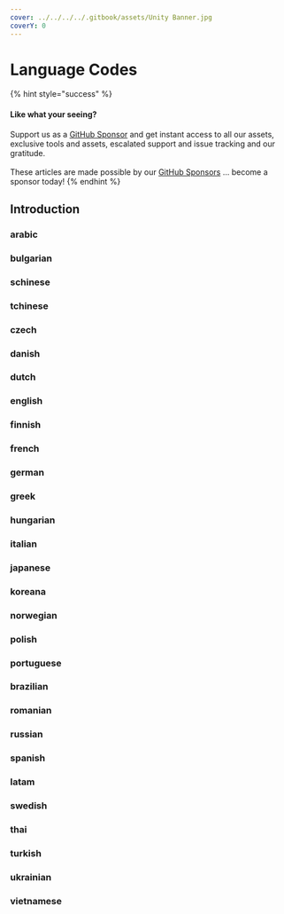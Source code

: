 ```yaml
---
cover: ../../../../.gitbook/assets/Unity Banner.jpg
coverY: 0
---
```


# Language Codes

{% hint style="success" %}
#### Like what your seeing?

Support us as a [GitHub Sponsor](../../../../where-to-buy/become-a-sponsor.md) and get instant access to all our assets, exclusive tools and assets, escalated support and issue tracking and our gratitude.\
\
These articles are made possible by our [GitHub Sponsors](../../../../where-to-buy/become-a-sponsor.md) ... become a sponsor today!
{% endhint %}

## Introduction

### arabic

### bulgarian

### schinese

### tchinese

### czech

### danish

### dutch

### english

### finnish

### french

### german

### greek

### hungarian

### italian

### japanese

### koreana

### norwegian

### polish

### portuguese

### brazilian

### romanian

### russian

### spanish

### latam

### swedish

### thai

### turkish

### ukrainian

### vietnamese
